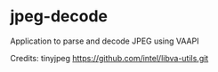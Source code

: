 # jpeg-decode
Application to parse and decode JPEG using VAAPI


Credits: tinyjpeg
https://github.com/intel/libva-utils.git


